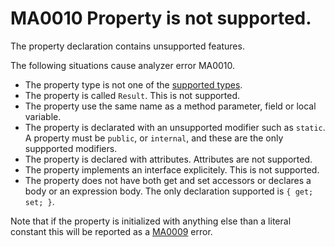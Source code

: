 # MA0010 Property is not supported.

The property declaration contains unsupported features.

The following situations cause analyzer error MA0010.

+ The property type is not one of the [supported types](/README.md#supported-types). 
+ The property is called `Result`. This is not supported.
+ The property use the same name as a method parameter, field or local variable.
+ The property is declarated with an unsupported modifier such as `static`. A property must be `public`, or `internal`, and these are the only suppported modifiers.
+ The property is declared with attributes. Attributes are not supported.
+ The property implements an interface explicitely. This is not supported.
+ The property does not have both get and set accessors or declares a body or an expression body. The only declaration supported is `{ get; set; }`.

Note that if the property is initialized with anything else than a literal constant this will be reported as a [MA0009](/doc/MA0009.md) error.  
